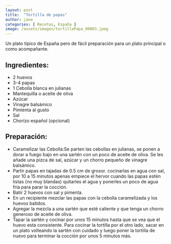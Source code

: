 ```yaml
---
layout: post
title:  "Tortilla de papas"
author: jane
categories: [ Recetas, España ]
image: /assets/images/tortillaPapa_00003.jpeg
---
```


Un plato típico de España pero de fácil preparación para un plato principal o como acompañante.


## Ingredientes:

- 2 huevos
- 3-4 papas
- 1 Cebolla blanca en julianas
- Mantequilla o aceite de oliva
- Azúcar
- Vinagre balsámico
- Pimienta al gusto
- Sal
- Chorizo español (opcional)

    
## Preparación:

- Caramelizar las Cebolla:Se parten las cebollas en julianas, se ponen a dorar a fuego bajo en una sartén con un poco de aceite de oliva. Se les añade una pizca de sal, azúcar y un chorro pequeño de vinagre balsámico.
- Partir papas en tajadas de 0.5 cm de grosor. cocinarlas en agua con sal, por 10 a 15 minutos apenas empiece el hervor
cuando las papas estén listas (no muy blandas) quitarles el agua y ponerles un poco de agua fría para parar la cocción.
- Batir 2 huevos con sal y pimenta.
- En un recipiente mezclar las papas con la cebolla caramelizada y los huevos batidos.
- Agregar la mezcla a una sartén que esté caliente y que tenga un chorro generoso de aceite de oliva.
- Tapar la sartén y cocinar por unos 15 minutos hasta que se vea que el huevo esta consistente. Para cocinar la tortilla por el otro lado,  sacar en un plato volteando la sartén con cuidado y luego poner la tortilla de nuevo para terminar la cocción por unos 5 minutos más. 


